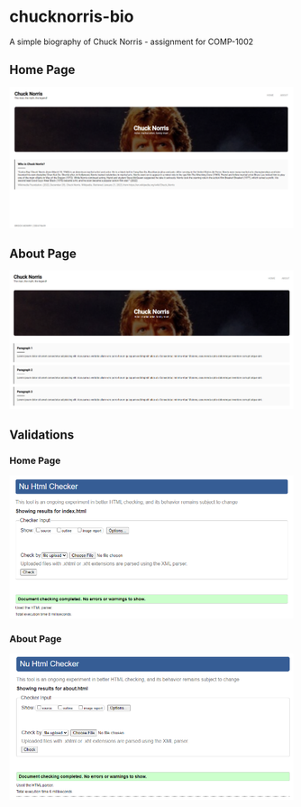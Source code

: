 # chucknorris-bio
A simple biography of Chuck Norris - assignment for COMP-1002

## Home Page
![alt](assets/screenshots/home-page.png)

## About Page
![alt](assets/screenshots/about-page.png)

## Validations

### Home Page
![alt](assets/screenshots/home-checker.png)

### About Page
![alt](assets/screenshots/about-checker.png)